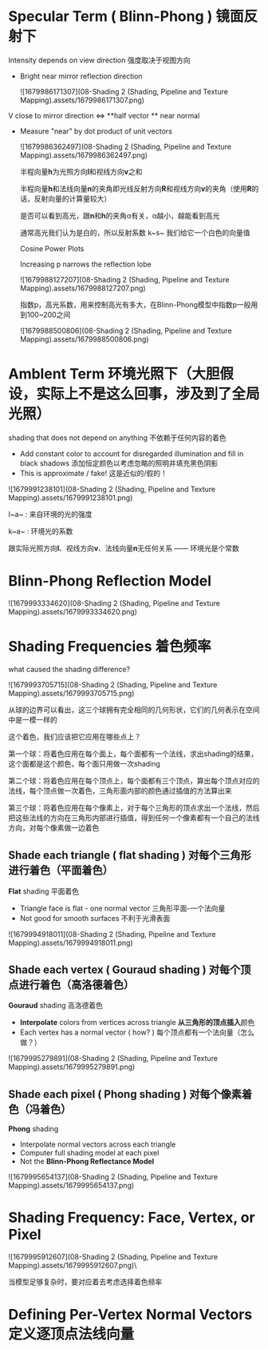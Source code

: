 # Specular Term ( Blinn-Phong ) 镜面反射下

Intensity depends on view direction 强度取决于视图方向

- Bright near mirror reflection direction

  ![1679986171307](08-Shading 2 (Shading, Pipeline and Texture Mapping).assets/1679986171307.png)

V close to mirror direction <=> **half vector ** near normal 

- Measure "near" by dot product of unit vectors

  ![1679986362497](08-Shading 2 (Shading, Pipeline and Texture Mapping).assets/1679986362497.png)

  半程向量**h**为光照方向**l**和视线方向**v**之和

  半程向量**h**和法线向量**n**的夹角即光线反射方向**R**和视线方向**v**的夹角（使用**R**的话，反射向量的计算量较大）

  是否可以看到高光，跟**n**和**h**的夹角α有关，α越小，越能看到高光

  通常高光我们认为是白的，所以反射系数 k~s~ 我们给它一个白色的向量值

  Cosine Power Plots

  Increasing p narrows the reflection lobe

  ![1679988127207](08-Shading 2 (Shading, Pipeline and Texture Mapping).assets/1679988127207.png)

  指数p，高光系数，用来控制高光有多大，在Blinn-Phong模型中指数p一般用到100~200之间

  ![1679988500806](08-Shading 2 (Shading, Pipeline and Texture Mapping).assets/1679988500806.png)

# Amblent Term 环境光照下（大胆假设，实际上不是这么回事，涉及到了全局光照）

shading that does not depend on anything 不依赖于任何内容的着色

- Add constant color to account for disregarded illumination and fill in black shadows 添加恒定颜色以考虑忽略的照明并填充黑色阴影
- This is approximate / fake! 这是近似的/假的！

![1679991238101](08-Shading 2 (Shading, Pipeline and Texture Mapping).assets/1679991238101.png)

I~a~ : 来自环境的光的强度

k~a~ : 环境光的系数

跟实际光照方向**l**、视线方向**v**、法线向量**n**无任何关系 —— 环境光是个常数

# Blinn-Phong Reflection Model

![1679993334620](08-Shading 2 (Shading, Pipeline and Texture Mapping).assets/1679993334620.png)

# Shading Frequencies 着色频率

what caused the shading difference?

![1679993705715](08-Shading 2 (Shading, Pipeline and Texture Mapping).assets/1679993705715.png)

从球的边界可以看出，这三个球拥有完全相同的几何形状，它们的几何表示在空间中是一模一样的

这个着色，我们应该把它应用在哪些点上？

第一个球：将着色应用在每个面上，每个面都有一个法线，求出shading的结果，这个面都是这个颜色，每个面只用做一次shading

第二个球：将着色应用在每个顶点上，每个面都有三个顶点，算出每个顶点对应的法线，每个顶点做一次着色，三角形面内部的颜色通过插值的方法算出来

第三个球：将着色应用在每个像素上，对于每个三角形的顶点求出一个法线，然后把这些法线的方向在三角形内部进行插值，得到任何一个像素都有一个自己的法线方向，对每个像素做一边着色

## Shade each triangle ( flat shading ) 对每个三角形进行着色（平面着色）

**Flat** shading 平面着色

- Triangle face is flat - one normal vector 三角形平面-一个法向量
- Not good for smooth surfaces 不利于光滑表面

![1679994918011](08-Shading 2 (Shading, Pipeline and Texture Mapping).assets/1679994918011.png)

## Shade each vertex ( Gouraud shading ) 对每个顶点进行着色（高洛德着色）

**Gouraud** shading 高洛德着色

- **Interpolate** colors from vertices across triangle **从三角形的顶点插入**颜色
- Each vertex has a normal vector ( how? ) 每个顶点都有一个法向量（怎么做？）

![1679995279891](08-Shading 2 (Shading, Pipeline and Texture Mapping).assets/1679995279891.png)

## Shade each pixel ( Phong shading ) 对每个像素着色（冯着色）

**Phong** shading

- Interpolate normal vectors across each triangle
- Computer full shading model at each pixel
- Not the **Blinn-Phong Reflectance Model** 

![1679995654137](08-Shading 2 (Shading, Pipeline and Texture Mapping).assets/1679995654137.png)

# Shading Frequency: Face, Vertex, or Pixel

![1679995912607](08-Shading 2 (Shading, Pipeline and Texture Mapping).assets/1679995912607.png)\

当模型足够复杂时，要对应着去考虑选择着色频率

# Defining Per-Vertex Normal Vectors 定义逐顶点法线向量

